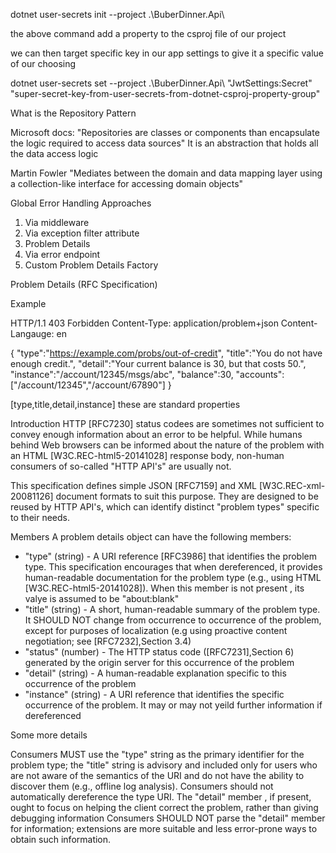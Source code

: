  dotnet user-secrets init --project .\BuberDinner.Api\

 the above command add a property to the csproj file of our project

 we can then target specific key in our app settings to give it a specific value of our choosing

  dotnet user-secrets set --project .\BuberDinner.Api\ "JwtSettings:Secret" "super-secret-key-from-user-secrets-from-dotnet-csproj-property-group"



  What is the Repository Pattern

  Microsoft docs:
  "Repositories are classes or components than encapsulate the logic required to access data sources"
  It is an abstraction that holds all the data access logic

  Martin Fowler
  "Mediates between the domain and data mapping layer using a collection-like interface for accessing domain objects"

Global Error Handling Approaches

1. Via middleware
2. Via exception filter attribute
3. Problem Details
4. Via error endpoint
5. Custom Problem Details Factory


Problem Details (RFC Specification)

Example

HTTP/1.1 403 Forbidden
Content-Type: application/problem+json
Content-Langauge: en

{
    "type":"https://example.com/probs/out-of-credit",
    "title":"You do not have enough credit.",
    "detail":"Your current balance is 30, but that costs 50.",
    "instance":"/account/12345/msgs/abc",
    "balance":30,
    "accounts":["/account/12345","/account/67890"]
}

[type,title,detail,instance] these are standard properties

Introduction
HTTP [RFC7230] status codees are sometimes not sufficient to convey enough information about an error to be helpful.
While humans behind Web browsers can be informed about the nature of the problem with an HTML [W3C.REC-html5-20141028] response body, non-human consumers of so-called "HTTP API's" are usually not.

This specification defines simple JSON [RFC7159] and XML [W3C.REC-xml-20081126] document formats to suit this purpose. They are designed to be reused by HTTP API's, which can identify distinct "problem types" specific to their needs.

Members
A problem details object can have the following members:
- "type" (string) - A URI reference [RFC3986] that identifies the problem type. This specification encourages that when dereferenced, it provides human-readable documentation for the problem type (e.g., using HTML [W3C.REC-html5-20141028]). When this member is not present , its valye is assumed to be "about:blank"
- "title" (string) - A short, human-readable summary of the problem type. It SHOULD NOT change from occurrence to occurrence of the problem, except for purposes of localization (e.g using proactive content negotiation; see [RFC7232],Section 3.4)
- "status" (number) - The HTTP status code ([RFC7231],Section 6) generated by the origin server for this occurrence of the problem
- "detail" (string) - A human-readable explanation specific to this occurrence of the problem
- "instance" (string) - A URI reference that identifies the specific occurrence of the problem. It may or may not yeild further information if dereferenced

Some more details

Consumers MUST use the "type" string as the primary identifier for the problem type; the "title" string is advisory and included only for users who are not aware of the semantics of the URI and do not have the ability to discover them (e.g., offline log analysis).
Consumers should not automatically dereference the type URI.
The "detail" member , if present, ought to focus on helping the client correct the problem, rather than giving debugging information
Consumers SHOULD NOT parse the "detail" member for information;
extensions are more suitable and less error-prone ways to obtain such information.
